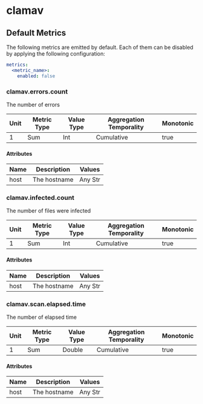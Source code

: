 [comment]: <> (Code generated by mdatagen. DO NOT EDIT.)

# clamav

## Default Metrics

The following metrics are emitted by default. Each of them can be disabled by applying the following configuration:

```yaml
metrics:
  <metric_name>:
    enabled: false
```

### clamav.errors.count

The number of errors

| Unit | Metric Type | Value Type | Aggregation Temporality | Monotonic |
| ---- | ----------- | ---------- | ----------------------- | --------- |
| 1 | Sum | Int | Cumulative | true |

#### Attributes

| Name | Description | Values |
| ---- | ----------- | ------ |
| host | The hostname | Any Str |

### clamav.infected.count

The number of files were infected

| Unit | Metric Type | Value Type | Aggregation Temporality | Monotonic |
| ---- | ----------- | ---------- | ----------------------- | --------- |
| 1 | Sum | Int | Cumulative | true |

#### Attributes

| Name | Description | Values |
| ---- | ----------- | ------ |
| host | The hostname | Any Str |

### clamav.scan.elapsed.time

The number of elapsed time

| Unit | Metric Type | Value Type | Aggregation Temporality | Monotonic |
| ---- | ----------- | ---------- | ----------------------- | --------- |
| 1 | Sum | Double | Cumulative | true |

#### Attributes

| Name | Description | Values |
| ---- | ----------- | ------ |
| host | The hostname | Any Str |
